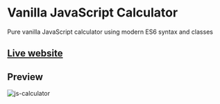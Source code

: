 # Vanilla JavaScript Calculator

Pure vanilla JavaScript calculator using modern ES6 syntax and classes

## [Live website](https://jesse1224.github.io/Vanilla-JavaScript-Calculator/)

## Preview

![js-calculator](https://user-images.githubusercontent.com/69617120/137967274-92f84d56-aa35-495c-8a7d-04df16521973.png)
